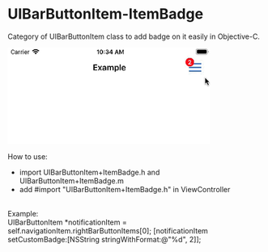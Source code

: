 # UIBarButtonItem-ItemBadge
Category of UIBarButtonItem class to add badge on it easily in Objective-C.

![Alt Text](https://github.com/guidosette/UIBarButtonItem-ItemBadge/blob/master/example.gif)

How to use:
- import UIBarButtonItem+ItemBadge.h and UIBarButtonItem+ItemBadge.m
- add #import "UIBarButtonItem+ItemBadge.h" in ViewController

<br />
Example:
<br />
    UIBarButtonItem *notificationItem = self.navigationItem.rightBarButtonItems[0];
    [notificationItem setCustomBadge:[NSString stringWithFormat:@"%d", 2]];


